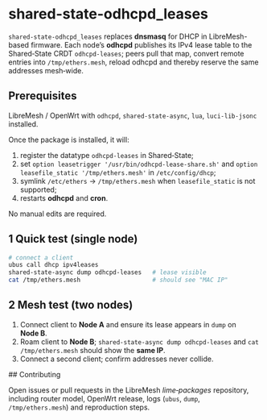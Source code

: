
# shared-state-odhcpd\_leases

`shared-state-odhcpd_leases` replaces **dnsmasq** for DHCP in LibreMesh-based firmware. Each node’s **odhcpd** publishes its IPv4 lease table to the Shared‑State CRDT `odhcpd-leases`; peers pull that map, convert remote entries into `/tmp/ethers.mesh`, reload odhcpd and thereby reserve the same addresses mesh‑wide.

## Prerequisites

LibreMesh / OpenWrt with `odhcpd`, `shared-state-async`, `lua`, `luci-lib-jsonc` installed.

Once the package is installed, it will: 

1. register the datatype `odhcpd-leases` in Shared‑State;
2. set `option leasetrigger '/usr/bin/odhcpd-lease-share.sh'` and `option leasefile_static '/tmp/ethers.mesh'` in `/etc/config/dhcp`;
3. symlink `/etc/ethers` → `/tmp/ethers.mesh` when `leasefile_static` is not supported;
4. restarts **odhcpd** and **cron**.

No manual edits are required.

## 1 Quick test (single node)

```sh
# connect a client
ubus call dhcp ipv4leases 
shared-state-async dump odhcpd-leases   # lease visible
cat /tmp/ethers.mesh                    # should see "MAC IP" 
```

## 2 Mesh test (two nodes)

1. Connect client to **Node A** and ensure its lease appears in `dump` on **Node B**.
2. Roam client to **Node B**; `shared-state-async dump odhcpd-leases` and `cat /tmp/ethers.mesh` should show the **same IP**.
3. Connect a second client; confirm addresses never collide.

## Contributing

Open issues or pull requests in the LibreMesh *lime‑packages* repository, including router model, OpenWrt release, logs (`ubus`, `dump`, `/tmp/ethers.mesh`) and reproduction steps.

